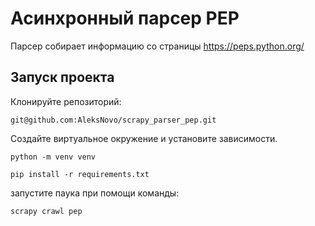 # Асинхронный парсер PEP

Парсер собирает информацию со страницы https://peps.python.org/

## Запуск проекта
Клонируйте репозиторий:
```
git@github.com:AleksNovo/scrapy_parser_pep.git
```

Создайте виртуальное окружение и установите зависимости.
```
python -m venv venv
```
```
pip install -r requirements.txt
```
запустите паука при помощи команды:
```
scrapy crawl pep
```